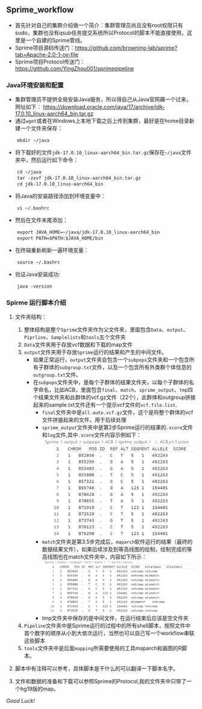 ## Sprime_workflow
- 首先针对自己的集群介绍做一个简介：集群管理员尚且没有root权限只有sudo，集群也没有qsub任务提交系统所以Protocol的脚本不能直接使用，这里是一个自建的Sprime管线。
- Sprime项目源码传送门：https://github.com/browning-lab/sprime?tab=Apache-2.0-1-ov-file
- Sprime项目Protocol传送门：https://github.com/YingZhou001/sprimepipeline
### Java环境安装和配置
- 集群管理员不提供全局安装Java服务，所以得自己从Java官网薅一个过来，网址如下：
https://download.oracle.com/java/17/archive/jdk-17.0.10_linux-aarch64_bin.tar.gz
- 通过`wget`或者在Windows上本地下载之后上传到集群，最好是在home目录新建一个文件夹保存：
```shell
    mkdir ~/java
```
- 将下载好的文件`jdk-17.0.10_linux-aarch64_bin.tar.gz`保存在`~/java`文件夹中，然后运行如下命令：
```shell
    cd ~/java
    tar -zxvf jdk-17.0.10_linux-aarch64_bin.tar.gz
    cd jdk-17.0.10_linux-aarch64_bin
```
- 将Java的安装路径添加到环境变量中：
```shell
    vi ~/.bashrc
```
- 然后在文件末尾添加：
```shell
    export JAVA_HOME=~/java/jdk-17.0.10_linux-aarch64_bin   
    export PATH=$PATH:$JAVA_HOME/bin
```
- 在终端重新刷新一遍环境变量：
```shell
    source ~/.bashrc
```

- 验证Java安装成功:
```shell
    java -version
```

### Spirme 运行脚本介绍

1. 文件夹结构：
    1. 整体结构是整个`Sprime`文件夹作为父文件夹，里面包含`Data`、`output`、`Piprline`、`Samplelists`和`tools`五个文件夹
    2. `Data`文件夹用于存放vcf数据和下载的map文件
    3. `output`文件夹用于存放`Sprime`运行的结果和产生的中间文件。
        - 如果正常运行，`output`文件夹会包含一个`subpops`文件夹和一个包含所有子群体的`subgroup.txt`文件，以及一个包含所有外类群个体信息的`outgroup.txt`文件。
        - 在`subpops`文件夹中，是每个子群体的结果文件夹，以每个子群体的名字命名，比如ACB，里面包含`final`、`match`、`sprime_output`、`tmp`四个结果文件夹和此群体的vcf.gz文件（22个），此群体和outgroup拼接起来的sample.txt文件还有一个提示vcf文件的`vcf.file.list`.
            - `final`文件夹中是`all.auto.vcf.gz`文件，这个是将整个群体的vcf文件拼接起来的文件，用于后续处理
            - `sprime_output`文件夹中是第2步Sprime运行的结果的`.score`文件和`log`文件,其中`.score`文件内容示例如下：
        ![score](./Src/Score_file_content.png)
            - `match`文件夹是第3.5步完成后，`maparch`软件运行的结果（最终的数据结果文件），如果后续涉及到等高线图的绘制，绘制完成的等高线图也在match文件夹中，内容如下所示：
        ![mscore](./Src/mScore_file_content.png)
            - tmp文件夹中保存的是中间文件，在运行结束后应该是空文件夹
    4. `Pipeline`文件夹中是Sprime运行的过程中的所有shell脚本，按照文件中首个数字的顺序从小到大依次运行，当然也可以自己写一个workflow串联这些脚本
    5. `tools`文件夹中是后面`mapping`所需要使用的工具maparch和画图的R脚本。

2. 脚本中有注释可以参考，具体脚本是干什么的可以翻译一下脚本名字。 

3. 文件和数据的准备和下载可以参照Sprime的Protocol,我的文件夹中只带了一个hg19版的map。

*Good Luck!*